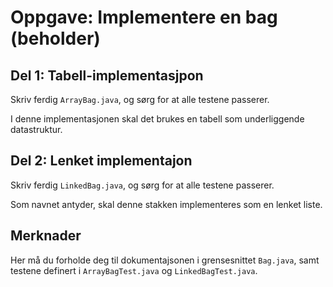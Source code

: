 Oppgave: Implementere en bag (beholder)
=======================================

Del 1: Tabell-implementasjpon
-------------------------------

Skriv ferdig `ArrayBag.java`, og sørg for at alle testene passerer.

I denne implementasjonen skal det brukes en tabell som underliggende datastruktur.

Del 2: Lenket implementajon
------------------------------

Skriv ferdig `LinkedBag.java`, og sørg for at alle testene passerer.

Som navnet antyder, skal denne stakken implementeres som en lenket liste.

Merknader
---------
Her må du forholde deg til dokumentajsonen i grensesnittet `Bag.java`, samt testene definert i `ArrayBagTest.java` og `LinkedBagTest.java`.
